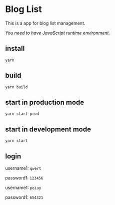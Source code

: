 # Blog List

This is a app for blog list management.

*You need to have JavaScript runtime environment.*

## install

`yarn`

## build

`yarn build`

## start in production mode

`yarn start-prod`

## start in development mode

`yarn start`


## login

username1: `qwert`

password1: `123456`

username1: `poiuy`

password1: `654321`

